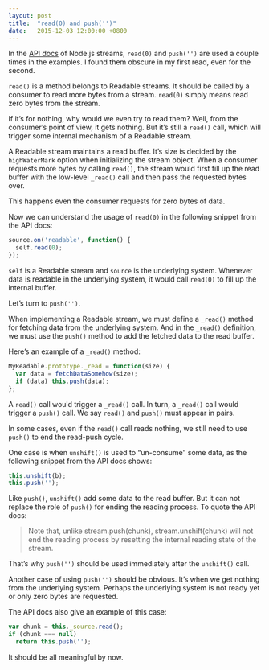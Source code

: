```yaml
---
layout: post
title:  "read(0) and push('')"
date:   2015-12-03 12:00:00 +0800
---
```


In the [API docs](https://nodejs.org/api/stream.html) of Node.js streams, `read(0)` and `push('')` are used a couple times in the examples. I found them obscure in my first read, even for the second.

`read()` is a method belongs to Readable streams. It should be called by a consumer to read more bytes from a stream. `read(0)` simply means read zero bytes from the stream.

If it’s for nothing, why would we even try to read them? Well, from the consumer’s point of view, it gets nothing. But it’s still a `read()` call, which will trigger some internal mechanism of a Readable stream.

A Readable stream maintains a read buffer. It’s size is decided by the `highWaterMark` option when initializing the stream object. When a consumer requests more bytes by calling `read()`, the stream would first fill up the read buffer with the low-level `_read()` call and then pass the requested bytes over.

This happens even the consumer requests for zero bytes of data.

Now we can understand the usage of `read(0)` in the following snippet from the API docs:

```js
source.on('readable', function() {
  self.read(0);
});
```

`self` is a Readable stream and `source` is the underlying system. Whenever data is readable in the underlying system, it would call `read(0)` to fill up the internal buffer.

Let’s turn to `push('')`.

When implementing a Readable stream, we must define a `_read()` method for fetching data from the underlying system. And in the `_read()` definition, we must use the `push()` method to add the fetched data to the read buffer.

Here’s an example of a `_read()` method:

```js
MyReadable.prototype._read = function(size) {
  var data = fetchDataSomehow(size);
  if (data) this.push(data);
};
```

A `read()` call would trigger a `_read()` call. In turn, a `_read()` call would trigger a `push()` call. We say `read()` and `push()` must appear in pairs.

In some cases, even if the `read()` call reads nothing, we still need to use `push()` to end the read-push cycle.

One case is when `unshift()` is used to “un-consume” some data, as the following snippet from the API docs shows:

```js
this.unshift(b);
this.push('');
```

Like `push()`, `unshift()` add some data to the read buffer. But it can not replace the role of `push()` for ending the reading process. To quote the API docs:

> Note that, unlike stream.push(chunk), stream.unshift(chunk) will not end the reading process by resetting the internal reading state of the stream.

That’s why `push('')` should be used immediately after the `unshift()` call.

Another case of using `push('')` should be obvious. It’s when we get nothing from the underlying system. Perhaps the underlying system is not ready yet or only zero bytes are requested.

The API docs also give an example of this case:

```js
var chunk = this._source.read();
if (chunk === null)
  return this.push('');
```

It should be all meaningful by now.
